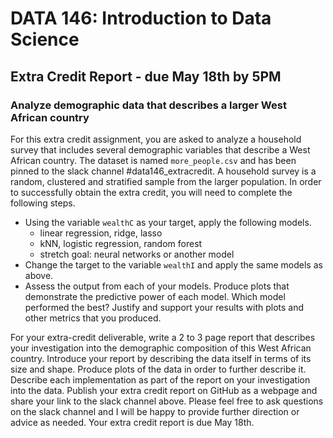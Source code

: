 # DATA 146: Introduction to Data Science
## Extra Credit Report - due May 18th by 5PM

### Analyze demographic data that describes a larger West African country

For this extra credit assignment, you are asked to analyze a household survey that includes several demographic variables that describe a West African country.  The dataset is named `more_people.csv` and has been pinned to the slack channel #data146_extracredit. A household survey is a random, clustered and stratified sample from the larger population.  In order to successfully obtain the extra credit, you will need to complete the following steps.

- Using the variable `wealthC` as your target, apply the following models.
    - linear regression, ridge, lasso
    - kNN, logistic regression, random forest
    - stretch goal: neural networks or another model
- Change the target to the variable `wealthI` and apply the same models as above.
- Assess the output from each of your models.  Produce plots that demonstrate the predictive power of each model. Which model performed the best?  Justify and support your results with plots and other metrics that you produced.

For your extra-credit deliverable, write a 2 to 3 page report that describes your investigation into the demographic composition of this West African country. Introduce your report by describing the data itself in terms of its size and shape. Produce plots of the data in order to further describe it. Describe each  implementation as part of the report on your investigation into the data. Publish your extra credit report on GitHub as a webpage and share your link to the slack channel above.  Please feel free to ask questions on the slack channel and I will be happy to provide further direction or advice as needed.  Your extra credit report is due May 18th.








